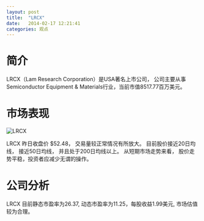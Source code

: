 ```yaml
---
layout: post
title:  "LRCX"
date:   2014-02-17 12:21:41
categories: 观点
---
```


# 简介
LRCX（Lam Research Corporation）是USA著名上市公司，
公司主要从事Semiconductor Equipment & Materials行业，当前市值8517.77百万美元。

# 市场表现

![LRCX](http://finviz.com/chart.ashx?t=LRCX&ty=c&ta=1&p=d&s=l)

LRCX 昨日收盘价 $52.48，
交易量较正常情况有所放大。
目前股价接近20日均线，
接近50日均线，
并且处于200日均线以上。
从短期市场走势来看，
股价走势平稳，投资者应减少无谓的操作。

# 公司分析
LRCX 目前静态市盈率为26.37, 动态市盈率为11.25，每股收益1.99美元,
市场估值较为合理。
